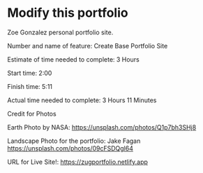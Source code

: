 # Modify this portfolio

Zoe Gonzalez personal portfolio site.

Number and name of feature: Create Base Portfolio Site

Estimate of time needed to complete: 3 Hours

Start time: 2:00

Finish time: 5:11

Actual time needed to complete: 3 Hours 11 Minutes

Credit for Photos

Earth Photo by NASA:
https://unsplash.com/photos/Q1p7bh3SHj8

Landscape Photo for the portfolio:
Jake Fagan
https://unsplash.com/photos/09cFSDQgl64



URL for Live Site!: https://zugportfolio.netlify.app